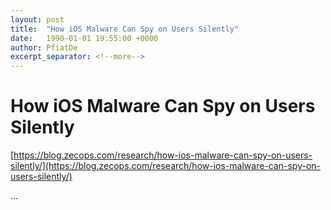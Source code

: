 ```yaml
---
layout: post
title:  "How iOS Malware Can Spy on Users Silently"
date:   1990-01-01 19:55:00 +0000
author: PfiatDe
excerpt_separator: <!--more-->
---
```


# How iOS Malware Can Spy on Users Silently

[https://blog.zecops.com/research/how-ios-malware-can-spy-on-users-silently/](https://blog.zecops.com/research/how-ios-malware-can-spy-on-users-silently/)

...
<!--more-->
